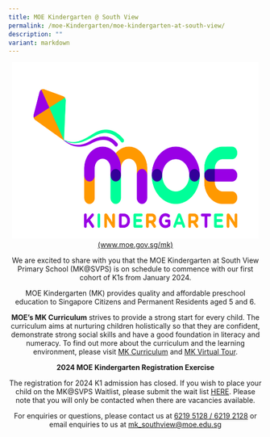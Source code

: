 ```yaml
---
title: MOE Kindergarten @ South View
permalink: /moe-Kindergarten/moe-kindergarten-at-south-view/
description: ""
variant: markdown
---
```

<center><a href="https://www.moe.gov.sg/mk" target="_blank" rel="noopener"><img style="height:350px;width:490px" src="/images/MOE%20Kindergarten.jpg"></a></center>
<center><a href="https://www.moe.gov.sg/mk" target="_blank" rel="noopener">(www.moe.gov.sg/mk)</a>
<p>We are excited to share with you that the MOE Kindergarten at South View Primary School (MK@SVPS) is on schedule to commence with our first cohort of K1s from January 2024.</p>
<p>MOE Kindergarten (MK) provides quality and affordable preschool education to Singapore Citizens and Permanent Residents aged 5 and 6.</p>
<p><b>MOE’s MK Curriculum</b> strives to provide a strong start for every child. The curriculum aims at nurturing children holistically so that they are confident, demonstrate strong social skills and have a good foundation in literacy and numeracy. To find out more about the curriculum and the learning environment, please visit <a href="https://www.moe.gov.sg/preschool/moe-kindergarten/curriculum-and-learning-environment/curriculum" target="_blank" rel="noopener">MK Curriculum</a> and <a href="https://www.moe.gov.sg/preschool/moe-kindergarten/curriculum-and-learning-environment/environment" target="_blank" rel="noopener"> MK Virtual Tour</a>.
	</p><center><b>2024 MOE Kindergarten Registration Exercise</b></center>
<p>The registration for 2024 K1 admission has closed. If you wish to place your child on the MK@SVPS Waitlist, please submit the wait list <a href="https://form.gov.sg/63d336bbdd51570011d503c1" target="_blank" rel="noopener">HERE</a>. Please note that you will only be contacted when there are vacancies available.</p>
<p>For enquiries or questions, please contact us at <u>6219 5128 / 6219 2128</u> or email enquiries to us at <a href="mailto:mk_southview@moe.edu.sg" target="_blank" rel="noopener">mk_southview@moe.edu.sg</a>
		</p></center>